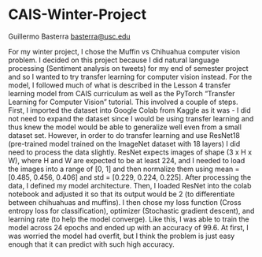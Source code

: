 # CAIS-Winter-Project

Guillermo Basterra
basterra@usc.edu

For my winter project, I chose the Muffin vs Chihuahua computer vision problem. I decided on this project because I did natural language processing (Sentiment analysis on tweets) for my end of semester project and so I wanted to try transfer learning for computer vision instead.
For the model, I followed much of what is described in the Lesson 4 transfer learning model from CAIS curriculum as well as the PyTorch “Transfer Learning for Computer Vision” tutorial. This involved a couple of steps. First, I imported the dataset into Google Colab from Kaggle as it was - I did not need to expand the dataset since I would be using transfer learning and thus knew the model would be able to generalize well even from a small dataset set. However, in order to do transfer learning and use ResNet18 (pre-trained model trained on the ImageNet dataset with 18 layers) I did need to process the data slightly. ResNet expects images of shape (3 x H x W), where H and W are expected to be at least 224, and I needed to load the images into a range of [0, 1] and then normalize them using mean = [0.485, 0.456, 0.406] and std = [0.229, 0.224, 0.225].
After processing the data, I defined my model architecture. Then, I loaded ResNet into the colab notebook and adjusted it so that its output would be 2 (to differentiate between chihuahuas and muffins). I then chose my loss function (Cross entropy loss for classification), optimizer (Stochastic gradient descent), and learning rate (to help the model converge). 
Like this, I was able to train the model across 24 epochs and ended up with an accuracy of 99.6. At first, I was worried the model had overfit, but I think the problem is just easy enough that it can predict with such high accuracy. 




